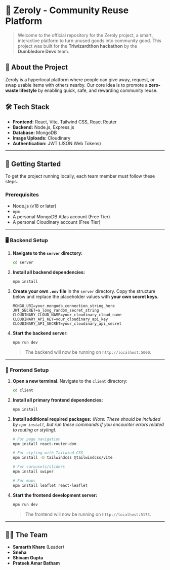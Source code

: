# 🚀 Zeroly - Community Reuse Platform

> Welcome to the official repository for the Zeroly project, a smart, interactive platform to turn unused goods into community good. This project was built for the **Triwizardthon hackathon** by the **Dumbledore Devs** team.

## 🌟 About the Project

Zeroly is a hyperlocal platform where people can give away, request, or swap usable items with others nearby. Our core idea is to promote a **zero-waste lifestyle** by enabling quick, safe, and rewarding community reuse.

## 🛠️ Tech Stack

- **Frontend:** React, Vite, Tailwind CSS, React Router
- **Backend:** Node.js, Express.js
- **Database:** MongoDB
- **Image Uploads:** Cloudinary
- **Authentication:** JWT (JSON Web Tokens)

---

## 🏁 Getting Started

To get the project running locally, each team member must follow these steps.

### Prerequisites

- Node.js (v18 or later)
- `npm`
- A personal MongoDB Atlas account (Free Tier)
- A personal Cloudinary account (Free Tier)

---

### 🖥️ Backend Setup

1.  **Navigate to the `server` directory:**
    ```bash
    cd server
    ```
2.  **Install all backend dependencies:**
    ```bash
    npm install
    ```
3.  **Create your own `.env` file** in the `server` directory. Copy the structure below and replace the placeholder values with **your own secret keys**.

    ```
    MONGO_URI=your_mongodb_connection_string_here
    JWT_SECRET=a_long_random_secret_string
    CLOUDINARY_CLOUD_NAME=your_cloudinary_cloud_name
    CLOUDINARY_API_KEY=your_cloudinary_api_key
    CLOUDINARY_API_SECRET=your_cloudinary_api_secret
    ```

4.  **Start the backend server:**
    ```bash
    npm run dev
    ```
    > The backend will now be running on `http://localhost:5000`.

---

### 🎨 Frontend Setup

1.  **Open a new terminal**. Navigate to the `client` directory:
    ```bash
    cd client
    ```
2.  **Install all primary frontend dependencies:**
    ```bash
    npm install
    ```
3.  **Install additional required packages:**
    _(Note: These should be included by `npm install`, but run these commands if you encounter errors related to routing or styling)._

    ```bash
    # For page navigation
    npm install react-router-dom

    # For styling with Tailwind CSS
    npm install -D tailwindcss @tailwindcss/vite

    # For carousels/sliders
    npm install swiper

    # For maps
    npm install leaflet react-leaflet
    ```

4.  **Start the frontend development server:**
    ```bash
    npm run dev
    ```
    > The frontend will now be running on `http://localhost:5173`.

---

## 🧑‍💻 The Team

- **Samarth Khare** (Leader)
- **Sneha**
- **Shivam Gupta**
- **Prateek Amar Batham**
